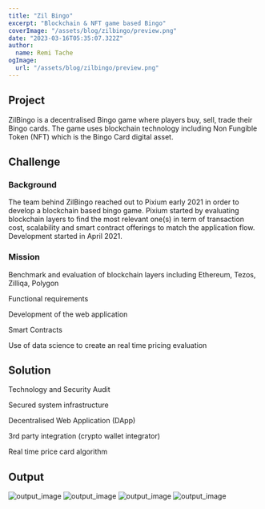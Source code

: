 ```yaml
---
title: "Zil Bingo"
excerpt: "Blockchain & NFT game based Bingo"
coverImage: "/assets/blog/zilbingo/preview.png"
date: "2023-03-16T05:35:07.322Z"
author:
  name: Remi Tache
ogImage:
  url: "/assets/blog/zilbingo/preview.png"
---
```


## Project

ZilBingo is a decentralised Bingo game where players buy, sell, trade their Bingo cards. The game uses blockchain technology including Non Fungible Token (NFT) which is the Bingo Card digital asset. 

## Challenge

### Background

The team behind ZilBingo reached out to Pixium early 2021 in order to develop a blockchain based bingo game. Pixium started by evaluating blockchain layers to find the most relevant one(s) in term of transaction cost, scalability and smart contract offerings to match the application flow. Development started in April 2021.

### Mission

Benchmark and evaluation of blockchain layers including Ethereum, Tezos, Zilliqa, Polygon

Functional requirements

Development of the web application

Smart Contracts

Use of data science to create an real time pricing evaluation

## Solution

Technology and Security Audit

Secured system infrastructure

Decentralised Web Application (DApp)

3rd party integration (crypto wallet integrator)

Real time price card algorithm

## Output

![output_image](/assets/blog/zilbingo/img1.png)
![output_image](/assets/blog/zilbingo/img2.png) 
![output_image](/assets/blog/zilbingo/img3.png) 
![output_image](/assets/blog/zilbingo/img4.png)
